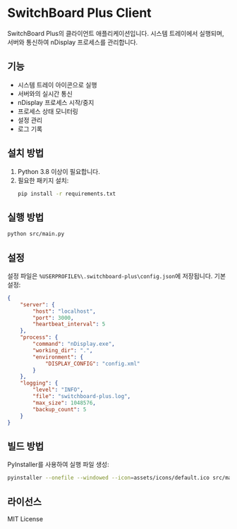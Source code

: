 # SwitchBoard Plus Client

SwitchBoard Plus의 클라이언트 애플리케이션입니다. 시스템 트레이에서 실행되며, 서버와 통신하여 nDisplay 프로세스를 관리합니다.

## 기능

- 시스템 트레이 아이콘으로 실행
- 서버와의 실시간 통신
- nDisplay 프로세스 시작/중지
- 프로세스 상태 모니터링
- 설정 관리
- 로그 기록

## 설치 방법

1. Python 3.8 이상이 필요합니다.
2. 필요한 패키지 설치:
   ```bash
   pip install -r requirements.txt
   ```

## 실행 방법

```bash
python src/main.py
```

## 설정

설정 파일은 `%USERPROFILE%\.switchboard-plus\config.json`에 저장됩니다. 기본 설정:

```json
{
    "server": {
        "host": "localhost",
        "port": 3000,
        "heartbeat_interval": 5
    },
    "process": {
        "command": "nDisplay.exe",
        "working_dir": ".",
        "environment": {
            "DISPLAY_CONFIG": "config.xml"
        }
    },
    "logging": {
        "level": "INFO",
        "file": "switchboard-plus.log",
        "max_size": 1048576,
        "backup_count": 5
    }
}
```

## 빌드 방법

PyInstaller를 사용하여 실행 파일 생성:

```bash
pyinstaller --onefile --windowed --icon=assets/icons/default.ico src/main.py
```

## 라이선스

MIT License 